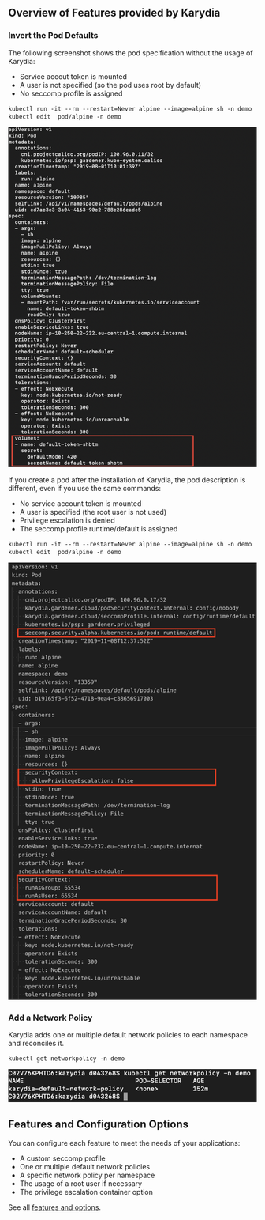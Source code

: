 ## Overview of Features provided by Karydia
### Invert the Pod Defaults
The following screenshot shows the pod specification without the usage of Karydia:
* Service accout token is mounted
* A user is not specified (so the pod uses root by default)
* No seccomp profile is assigned
```
kubectl run -it --rm --restart=Never alpine --image=alpine sh -n demo
kubectl edit  pod/alpine -n demo
```
![](../images/pod-without-karydia.png)

If you create a pod after the installation of Karydia, the pod description is different, even if you use the same commands:
* No service account token is mounted
* A user is specified (the root user is not used)
* Privilege escalation is denied
* The seccomp profile runtime/default is assigned

```
kubectl run -it --rm --restart=Never alpine --image=alpine sh -n demo
kubectl edit  pod/alpine -n demo
```
![](../images/pod-with-karydia-and-container-sec-context.png)

### Add a Network Policy
Karydia adds one or multiple default network policies to each namespace and reconciles it.
```
kubectl get networkpolicy -n demo
```
![](../images/networkpolicy.png)

## Features and Configuration Options
You can configure each feature to meet the needs of your applications:
* A custom seccomp profile
* One or multiple default network policies
* A specific network policy per namespace
* The usage of a root user if necessary
* The privilege escalation container option

See all [features and options](../features.md).
